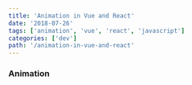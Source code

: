 ```yaml
---
title: 'Animation in Vue and React'
date: '2018-07-26'
tags: ['animation', 'vue', 'react', 'javascript']
categories: ['dev']
path: '/animation-in-vue-and-react'
---
```


### Animation

